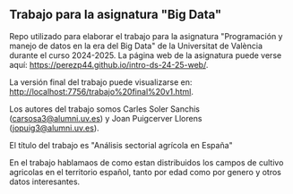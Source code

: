 
## Trabajo para la asignatura "Big Data"

Repo utilizado para elaborar el trabajo para la asignatura "Programación y manejo de datos en la era del Big Data" de la Universitat de València durante el curso 2024-2025. La página web de la asignatura puede verse aquí: <https://perezp44.github.io/intro-ds-24-25-web/>.


La versión final del trabajo puede visualizarse en: <http://localhost:7756/trabajo%20final%20v1.html>.


Los autores del trabajo somos Carles Soler Sanchis (carsosa3@alumni.uv.es) y Joan Puigcerver Llorens (jopuig3@alumni.uv.es).

El título del trabajo es "Análisis sectorial agrícola en España"

En el trabajo hablamaos de como estan distribuidos los campos de cultivo agricolas en el territorio español, tanto por edad como por genero y otros datos interesantes.


